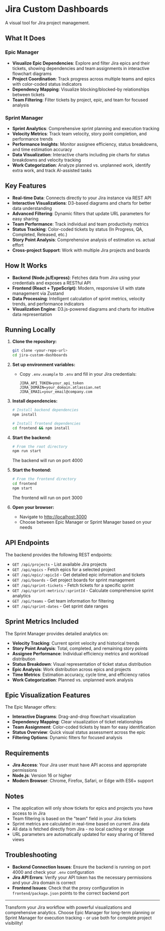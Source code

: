 # Jira Custom Dashboards

A visual tool for Jira project management.

## What It Does

### Epic Manager
- **Visualize Epic Dependencies**: Explore and filter Jira epics and their tickets, showing dependencies and team assignments in interactive flowchart diagrams
- **Project Coordination**: Track progress across multiple teams and epics with color-coded status indicators
- **Dependency Mapping**: Visualize blocking/blocked-by relationships between tickets
- **Team Filtering**: Filter tickets by project, epic, and team for focused analysis

### Sprint Manager
- **Sprint Analytics**: Comprehensive sprint planning and execution tracking
- **Velocity Metrics**: Track team velocity, story point completion, and performance trends
- **Performance Insights**: Monitor assignee efficiency, status breakdowns, and time estimation accuracy
- **Data Visualization**: Interactive charts including pie charts for status breakdowns and velocity tracking
- **Work Categorization**: Analyze planned vs. unplanned work, identify extra work, and track AI-assisted tasks

## Key Features

- **Real-time Data**: Connects directly to your Jira instance via REST API
- **Interactive Visualizations**: D3-based diagrams and charts for better data understanding
- **Advanced Filtering**: Dynamic filters that update URL parameters for easy sharing
- **Team Performance**: Track individual and team productivity metrics
- **Status Tracking**: Color-coded tickets by status (In Progress, QA, Completed, Released, etc.)
- **Story Point Analysis**: Comprehensive analysis of estimation vs. actual effort
- **Cross-project Support**: Work with multiple Jira projects and boards

## How It Works

- **Backend (Node.js/Express)**: Fetches data from Jira using your credentials and exposes a RESTful API
- **Frontend (React + TypeScript)**: Modern, responsive UI with state management via Zustand
- **Data Processing**: Intelligent calculation of sprint metrics, velocity trends, and performance indicators
- **Visualization Engine**: D3.js-powered diagrams and charts for intuitive data representation

## Running Locally

1. **Clone the repository:**
   ```sh
   git clone <your-repo-url>
   cd jira-custom-dashboards
   ```

2. **Set up environment variables:**
   - Copy `.env.example` to `.env` and fill in your Jira credentials:
     ```
     JIRA_API_TOKEN=your_api_token
     JIRA_DOMAIN=your_domain.atlassian.net
     JIRA_EMAIL=your_email@company.com
     ```

3. **Install dependencies:**
   ```sh
   # Install backend dependencies
   npm install
   
   # Install frontend dependencies
   cd frontend && npm install
   ```

4. **Start the backend:**
   ```sh
   # From the root directory
   npm run start
   ```
   The backend will run on port 4000

5. **Start the frontend:**
   ```sh
   # From the frontend directory
   cd frontend
   npm start
   ```
   The frontend will run on port 3000

6. **Open your browser:**
   - Navigate to [http://localhost:3000](http://localhost:3000)
   - Choose between Epic Manager or Sprint Manager based on your needs

## API Endpoints

The backend provides the following REST endpoints:

- `GET /api/projects` - List available Jira projects
- `GET /api/epics` - Fetch epics for a selected project
- `GET /api/epic/:epicId` - Get detailed epic information and tickets
- `GET /api/boards` - Get project boards for sprint management
- `GET /api/sprint-tickets` - Fetch tickets for a specific sprint
- `GET /api/sprint-metrics/:sprintId` - Calculate comprehensive sprint analytics
- `GET /api/teams` - Get team information for filtering
- `GET /api/sprint-dates` - Get sprint date ranges

## Sprint Metrics Included

The Sprint Manager provides detailed analytics on:

- **Velocity Tracking**: Current sprint velocity and historical trends
- **Story Point Analysis**: Total, completed, and remaining story points
- **Assignee Performance**: Individual efficiency metrics and workload distribution
- **Status Breakdown**: Visual representation of ticket status distribution
- **Epic Analysis**: Work distribution across epics and projects
- **Time Metrics**: Estimation accuracy, cycle time, and efficiency ratios
- **Work Categorization**: Planned vs. unplanned work analysis

## Epic Visualization Features

The Epic Manager offers:

- **Interactive Diagrams**: Drag-and-drop flowchart visualization
- **Dependency Mapping**: Clear visualization of ticket relationships
- **Team Assignment**: Color-coded tickets by team for easy identification
- **Status Overview**: Quick visual status assessment across the epic
- **Filtering Options**: Dynamic filters for focused analysis

## Requirements

- **Jira Access**: Your Jira user must have API access and appropriate permissions
- **Node.js**: Version 16 or higher
- **Modern Browser**: Chrome, Firefox, Safari, or Edge with ES6+ support

## Notes

- The application will only show tickets for epics and projects you have access to in Jira
- Team filtering is based on the "team" field in your Jira tickets
- Sprint metrics are calculated in real-time based on current Jira data
- All data is fetched directly from Jira - no local caching or storage
- URL parameters are automatically updated for easy sharing of filtered views

## Troubleshooting

- **Backend Connection Issues**: Ensure the backend is running on port 4000 and check your `.env` configuration
- **Jira API Errors**: Verify your API token has the necessary permissions and your Jira domain is correct
- **Frontend Issues**: Check that the proxy configuration in `frontend/package.json` points to the correct backend port

---

Transform your Jira workflow with powerful visualizations and comprehensive analytics. Choose Epic Manager for long-term planning or Sprint Manager for execution tracking - or use both for complete project visibility!